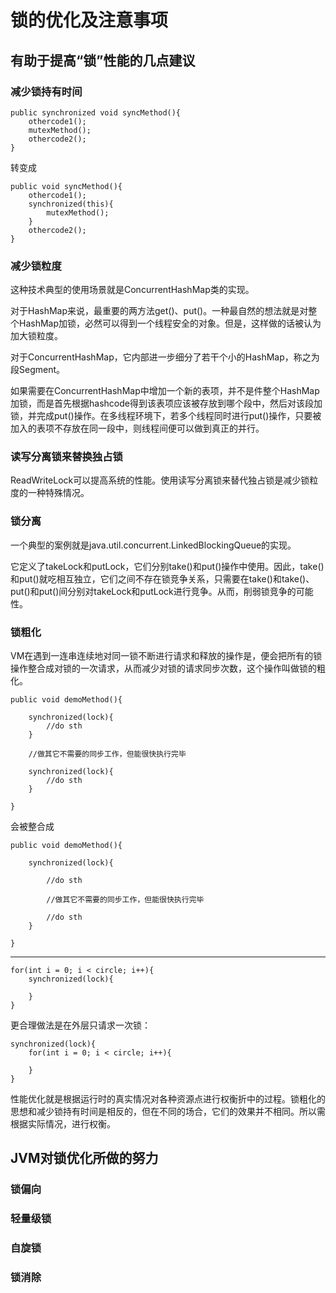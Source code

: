 # 锁的优化及注意事项 #

## 有助于提高“锁”性能的几点建议 ##

### 减少锁持有时间 ###

	public synchronized void syncMethod(){
		othercode1();
		mutexMethod();
		othercode2();
	}

转变成

	public void syncMethod(){
		othercode1();
		synchronized(this){
			mutexMethod();
		}
		othercode2();
	}

### 减少锁粒度 ###

这种技术典型的使用场景就是ConcurrentHashMap类的实现。

对于HashMap来说，最重要的两方法get()、put()。一种最自然的想法就是对整个HashMap加锁，必然可以得到一个线程安全的对象。但是，这样做的话被认为加大锁粒度。

对于ConcurrentHashMap，它内部进一步细分了若干个小的HashMap，称之为段Segment。

如果需要在ConcurrentHashMap中增加一个新的表项，并不是件整个HashMap加锁，而是首先根据hashcode得到该表项应该被存放到哪个段中，然后对该段加锁，并完成put()操作。在多线程环境下，若多个线程同时进行put()操作，只要被加入的表项不存放在同一段中，则线程间便可以做到真正的并行。

### 读写分离锁来替换独占锁 ###

ReadWriteLock可以提高系统的性能。使用读写分离锁来替代独占锁是减少锁粒度的一种特殊情况。

### 锁分离 ###

一个典型的案例就是java.util.concurrent.LinkedBlockingQueue的实现。

它定义了takeLock和putLock，它们分别take()和put()操作中使用。因此，take()和put()就吃相互独立，它们之间不存在锁竞争关系，只需要在take()和take()、put()和put()间分别对takeLock和putLock进行竞争。从而，削弱锁竞争的可能性。

### 锁粗化 ###

VM在遇到一连串连续地对同一锁不断进行请求和释放的操作是，便会把所有的锁操作整合成对锁的一次请求，从而减少对锁的请求同步次数，这个操作叫做锁的粗化。

	public void demoMethod(){
	
		synchronized(lock){
			//do sth
		}
	
		//做其它不需要的同步工作，但能很快执行完毕
	
		synchronized(lock){
			//do sth
		}
	
	}

会被整合成

	public void demoMethod(){
	
		synchronized(lock){

			//do sth

			//做其它不需要的同步工作，但能很快执行完毕

			//do sth
		}
	
	}

---

	for(int i = 0; i < circle; i++){
		synchronized(lock){
	
		}
	}

更合理做法是在外层只请求一次锁：

	synchronized(lock){
		for(int i = 0; i < circle; i++){

		}
	}

性能优化就是根据运行时的真实情况对各种资源点进行权衡折中的过程。锁粗化的思想和减少锁持有时间是相反的，但在不同的场合，它们的效果并不相同。所以需根据实际情况，进行权衡。

## JVM对锁优化所做的努力 ##

### 锁偏向 ###



### 轻量级锁 ###



### 自旋锁 ###



### 锁消除 ###







